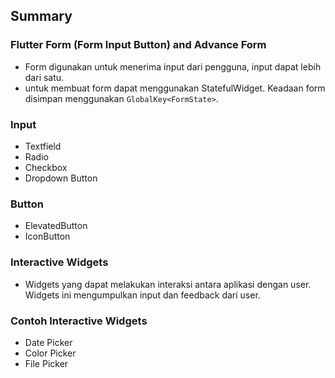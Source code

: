 ## Summary
### Flutter Form (Form Input Button) and Advance Form
* Form digunakan untuk menerima input dari pengguna, input dapat lebih dari satu.
* untuk membuat form dapat menggunakan StatefulWidget. Keadaan form disimpan menggunakan `GlobalKey<FormState>`.

### Input
* Textfield
* Radio
* Checkbox
* Dropdown Button

### Button
* ElevatedButton
* IconButton


### Interactive Widgets
* Widgets yang dapat melakukan interaksi antara aplikasi dengan user. Widgets ini mengumpulkan input dan feedback dari user.

### Contoh Interactive Widgets 
* Date Picker
* Color Picker
* File Picker